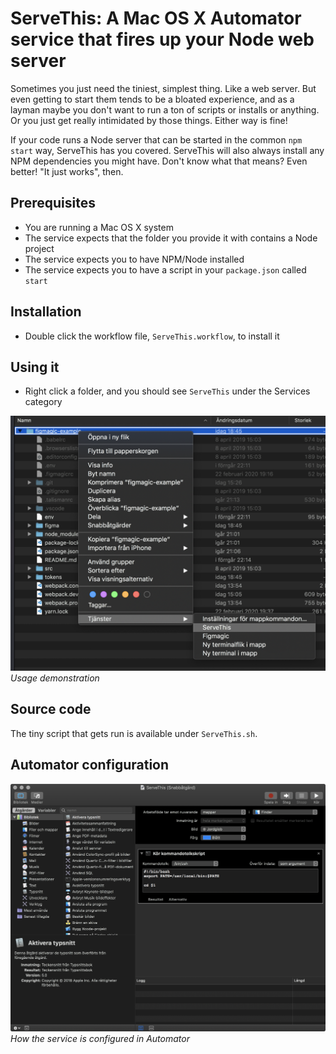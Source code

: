 # ServeThis: A Mac OS X Automator service that fires up your Node web server

Sometimes you just need the tiniest, simplest thing. Like a web server. But even getting to start them tends to be a bloated experience, and as a layman maybe you don't want to run a ton of scripts or installs or anything. Or you just get really intimidated by those things. Either way is fine!

If your code runs a Node server that can be started in the common `npm start` way, ServeThis has you covered. ServeThis will also always install any NPM dependencies you might have. Don't know what that means? Even better! "It just works", then.

## Prerequisites

- You are running a Mac OS X system
- The service expects that the folder you provide it with contains a Node project
- The service expects you to have NPM/Node installed
- The service expects you to have a script in your `package.json` called `start`

## Installation

- Double click the workflow file, `ServeThis.workflow`, to install it

## Using it

- Right click a folder, and you should see `ServeThis` under the Services category

![Usage demonstration](usage.png)
_Usage demonstration_

## Source code

The tiny script that gets run is available under `ServeThis.sh`.

## Automator configuration

![How the service is configured in Automator](automator-config-servethis.png)
_How the service is configured in Automator_
